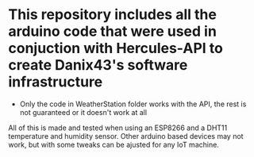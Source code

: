 # This repository includes all the arduino code that were used in conjuction with Hercules-API to create Danix43's software infrastructure
* Only the code in WeatherStation folder works with the API, the rest is not guaranteed or it doesn't work at all

All of this is made and tested when using an ESP8266 and a DHT11 temperature and humidity sensor. Other arduino based devices may not work, but with some tweaks can be ajusted for any IoT machine.
